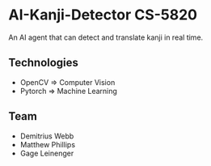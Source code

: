 # AI-Kanji-Detector CS-5820
An AI agent that can detect and translate kanji in real time. 

## Technologies
- OpenCV => Computer Vision
- Pytorch => Machine Learning


## Team
- Demitrius Webb
- Matthew Phillips
- Gage Leinenger
